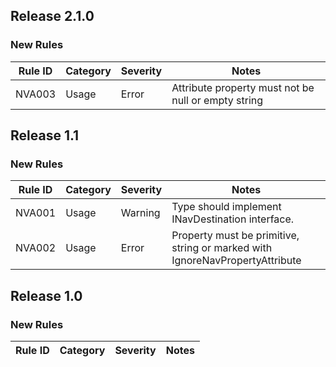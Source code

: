 ## Release 2.1.0

### New Rules

Rule ID | Category | Severity | Notes
--------|----------|----------|--------------------
NVA003  | Usage    | Error    | Attribute property must not be null or empty string

## Release 1.1

### New Rules

Rule ID | Category | Severity | Notes
--------|----------|----------|--------------------
NVA001  | Usage    | Warning  | Type should implement INavDestination interface.
NVA002 | Usage | Error | Property must be primitive, string or marked with IgnoreNavPropertyAttribute

## Release 1.0

### New Rules

Rule ID | Category | Severity | Notes
--------|----------|----------|--------------------